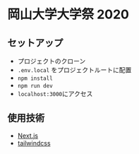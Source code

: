 # 岡山大学大学祭 2020

## セットアップ

- プロジェクトのクローン
- `.env.local` をプロジェクトルートに配置
- `npm install`
- `npm run dev`
- `localhost:3000`にアクセス

## 使用技術

- [Next.js](https://nextjs.org/learn)
- [tailwindcss](https://tailwindcss.com/)